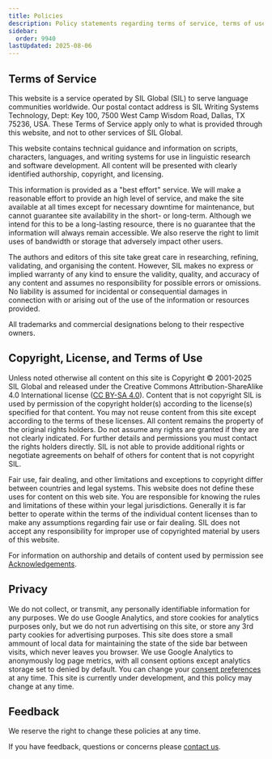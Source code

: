 ```yaml
---
title: Policies
description: Policy statements regarding terms of service, terms of use, privacy, and licensing
sidebar:
  order: 9940
lastUpdated: 2025-08-06
---
```


## Terms of Service

This website is a service operated by SIL Global (SIL) to serve language communities worldwide. Our postal contact address is SIL Writing Systems Technology, Dept: Key 100, 7500 West Camp Wisdom Road, Dallas, TX 75236, USA. These Terms of Service apply only to what is provided through this website, and not to other services of SIL Global.

This website contains technical guidance and information on scripts, characters, languages, and writing systems for use in linguistic research and software development. All content will be presented with clearly identified authorship, copyright, and licensing.

This information is provided as a "best effort" service. We will make a reasonable effort to provide an high level of service, and make the site available at all times except for necessary downtime for maintenance, but cannot guarantee site availability in the short- or long-term. Although we intend for this to be a long-lasting resource, there is no guarantee that the information will always remain accessible. We also reserve the right to limit uses of bandwidth or storage that adversely impact other users.

The authors and editors of this site take great care in researching, refining, validating, and organising the content. However, SIL makes no express or implied warranty of any kind to ensure the validity, quality, and accuracy of any content and assumes no responsibility for possible errors or omissions. No liability is assumed for incidental or consequential damages in connection with or arising out of the use of the information or resources provided.

All trademarks and commercial designations belong to their respective owners.

## Copyright, License, and Terms of Use

Unless noted otherwise all content on this site is Copyright © 2001-2025 SIL Global and released under the Creative Commons Attribution-ShareAlike 4.0 International license ([CC BY-SA 4.0][ccbysa4]). Content that is not copyright SIL is used by permission of the copyright holder(s) according to the license(s) specified for that content. You may not reuse content from this site except according to the terms of these licenses. All content remains the property of the original rights holders. Do not assume any rights are granted if they are not clearly indicated. For further details and permissions you must contact the rights holders directly. SIL is not able to provide additional rights or negotiate agreements on behalf of others for content that is not copyright SIL.

Fair use, fair dealing, and other limitations and exceptions to copyright differ between countries and legal systems. This website does not define these uses for content on this web site. You are responsible for knowing the rules and limitations of these within your legal jurisdictions. Generally it is far better to operate within the terms of the individual content licenses than to make any assumptions regarding fair use or fair dealing. SIL does not accept any responsibility for improper use of copyrighted material by users of this website.

For information on authorship and details of content used by permission see [Acknowledgements][acknowledgements].

## Privacy

We do not collect, or transmit, any personally identifiable information for any purposes. We do use Google Analytics, and store cookies for analytics purposes only, but we do not run advertising on this site, or store any 3rd party cookies for advertising purposes. This site does store a small ammount of local data for maintaining the state of the side bar between visits, which never leaves you browser. We use Google Analytics to anonymously log page metrics, with all consent options except analytics storage set to denied by default. You can change your <a href="" data-cc="show-preferencesModal" class="cc__link">consent preferences</a> at any time.
This site is currently under development, and this policy may change at any time.

## Feedback

We reserve the right to change these policies at any time.

If you have feedback, questions or concerns please [contact us][contact].

[acknowledgements]: /support/acknowledgements
[contact]: /support/contact
[ccbysa4]: https://creativecommons.org/licenses/by-sa/4.0/
